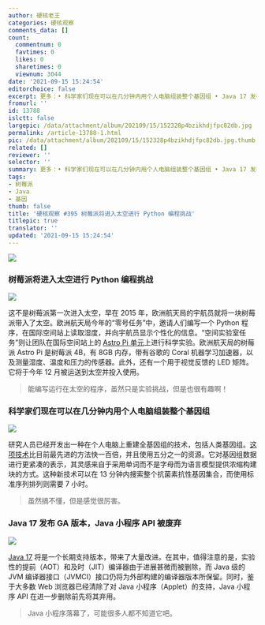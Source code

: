 ```yaml
---
author: 硬核老王
categories: 硬核观察
comments_data: []
count:
  commentnum: 0
  favtimes: 0
  likes: 0
  sharetimes: 0
  viewnum: 3044
date: '2021-09-15 15:24:54'
editorchoice: false
excerpt: 更多：• 科学家们现在可以在几分钟内用个人电脑组装整个基因组 • Java 17 发布 GA 版本，Java 小程序 API 被废弃
fromurl: ''
id: 13788
islctt: false
largepic: /data/attachment/album/202109/15/152328p4bzikhdjfpc82db.jpg
permalink: /article-13788-1.html
pic: /data/attachment/album/202109/15/152328p4bzikhdjfpc82db.jpg.thumb.jpg
related: []
reviewer: ''
selector: ''
summary: 更多：• 科学家们现在可以在几分钟内用个人电脑组装整个基因组 • Java 17 发布 GA 版本，Java 小程序 API 被废弃
tags:
- 树莓派
- Java
- 基因
thumb: false
title: '硬核观察 #395 树莓派将进入太空进行 Python 编程挑战'
titlepic: true
translator: ''
updated: '2021-09-15 15:24:54'
---
```


![](/data/attachment/album/202109/15/152328p4bzikhdjfpc82db.jpg)


### 树莓派将进入太空进行 Python 编程挑战


![](/data/attachment/album/202109/15/152349d4m2s28299282mxy.jpg)


这不是树莓派第一次进入太空，早在 2015 年，欧洲航天局的宇航员就将一块树莓派带入了太空。欧洲航天局今年的“零号任务”中，邀请人们编写一个 Python 程序，在国际空间站上读取湿度，并向宇航员显示个性化的信息。“空间实验室任务”则让团队在国际空间站上的 [Astro Pi 单元](https://www.zdnet.com/article/these-upgraded-raspberry-pi-computers-are-heading-to-space-for-a-python-programming-challenge/)上进行科学实验。欧洲航天局的树莓派 Astro Pi 是树莓派 4B，有 8GB 内存，带有谷歌的 Coral 机器学习加速器，以及测量湿度、温度和压力的传感器。此外，还有一个用于视觉反馈的 LED 矩阵。它将于今年 12 月被运送到太空并投入使用。



> 
> 能编写运行在太空的程序，虽然只是实验挑战，但是也很有趣啊！
> 
> 
> 


### 科学家们现在可以在几分钟内用个人电脑组装整个基因组


![](/data/attachment/album/202109/15/152409sysx3zetke5tynmf.jpg)


研究人员已经开发出一种在个人电脑上重建全基因组的技术，包括人类基因组。[这项技术](https://phys.org/news/2021-09-scientists-entire-genomes-personal-minutes.html)比目前最先进的方法快一百倍，并且使用五分之一的资源。它对基因组数据进行更紧凑的表示，其灵感来自于采用单词而不是字母而为语言模型提供浓缩构建块的方式。这种新技术可以在 13 分钟内搜索整个抗菌素抗性基因集合，而使用标准序列排列则需要 7 小时。



> 
> 虽然搞不懂，但是感觉很厉害。
> 
> 
> 


### Java 17 发布 GA 版本，Java 小程序 API 被废弃


![](/data/attachment/album/202109/15/152426yrq5ryqrnf4yacys.jpg)


[Java 17](https://openjdk.java.net/projects/jdk/17/) 将是一个长期支持版本，带来了大量改进。在其中，值得注意的是，实验性的提前（AOT）和及时（JIT）编译器由于进展甚微而被删除，而 Java 级的 JVM 编译器接口（JVMCI）接口仍将为外部构建的编译器版本所保留。同时，鉴于大多数 Web 浏览器已经清除了对 Java 小程序（Applet）的支持，Java 小程序 API 在进一步删除前先将其弃用。



> 
> Java 小程序落幕了，可能很多人都不知道它吧。
> 
> 
>